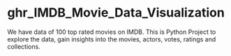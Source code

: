 # ghr_IMDB_Movie_Data_Visualization
 We have data of 100 top rated movies on IMDB. This is Python Project to explore the data, gain insights into the movies, actors, votes, ratings and collections.
